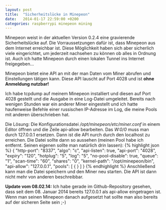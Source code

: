 ```yaml
---
layout: post
title:  "Sicherheitslücke in Minepeon"
date:   2014-01-17 22:59:00 +0200
categories: raspberrypi minepeon mining
---
```

Minepeon weist in der aktuellen Version 0.2.4 eine gravierende Sicherheitslücke auf. Die Vorraussetzungen dafür ist, dass Minepeon aus dem Internet erreichbar ist. Diese Möglichkeit haben sich aber sicherlich viele eingerichtet, um jederzeit nachsehen zu können ob alles in Ordnung ist. Auch ich hatte Minepeon durch einen lokalen Tunnel ins Internet freigegeben...

Minepeon bietet eine API an mit der man Daten vom Miner abrufen und Einstellungen tätigen kann. Diese API lauscht auf Port 4028 und ist **ohne Anmeldung nutzbar!**

Ich habe tcpdump auf meinem Minepeon installiert und diesen auf Port 4028 gestellt und die Ausgabe in eine Log-Datei umgeleitet. Bereits nach wenigen Stunden war ein anderer Miner eingestellt und ich hatte haufenweise Befehle einer russischen IP-Adresse im Log, die meine Pools mit anderen überschrieben hat.

Die Lösung:
Die Konfigurationsdatei */opt/minepeon/etc/miner.conf* in einem Editor öffnen und die Zeile api-allow bearbeiten. Das *W:0\/0* muss man durch 127.0.0.1 ersetzen. Dann ist die API nurch durch den localhost zu erreichen. Die Datei sollte dann so aussehen (meinen Pool habe ich entfernt. Seinen eigenen sollte man natürlich drin lassen):
{% highlight json %}
	{
    "http-port": "8337",
    "algo": "c",
    "api-listen": true,
    "api-port": "4028",
    "expiry": "120",
    "hotplug": "5",
    "log": "5",
    "no-pool-disable": true,
    "queue": "1",
    "scan-time": "60",
    "shares": "0",
    "kernel-path": "\/opt\/minepeon\/bin",
    "api-allow": "127.0.0.1",
    "pools": [
        {
        }
    ]
	}
{% endhighlight %}
Anschließend kann man die Datei speichern und den Miner neu starten. Die API ist dann nicht mehr von anderen beschreibbar.

**Update vom 08.02.14:** Ich habe gerade im Github-Repository gesehen, dass seit dem 08. Januar 2014 bereits 127.0.0.1 als api-allow eingetragen ist. Wenn man seinen Minepeon danach aufgesetzt hat sollte man also bereits auf der sicheren Seite sein ;-)